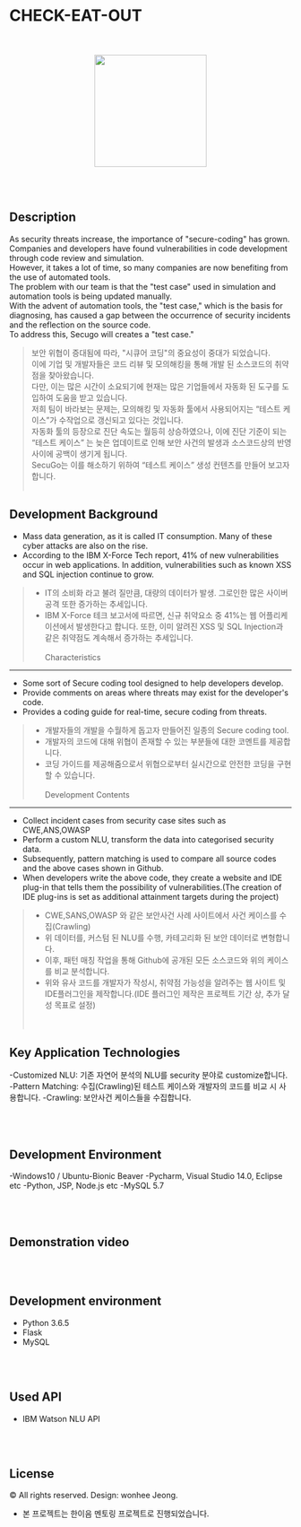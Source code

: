# CHECK-EAT-OUT 




<p align="center">
<br><br>
<img width =200 src = "https://user-images.githubusercontent.com/28107452/49039284-b37d7480-f202-11e8-81b6-f041ebd3351a.png">
</p>
<br><br>


Description
---------------

As security threats increase, the importance of "secure-coding" has grown. <br>
Companies and developers have found vulnerabilities in code development through code review and simulation. <br>
However, it takes a lot of time, so many companies are now benefiting from the use of automated tools. <br>
The problem with our team is that the "test case" used in simulation and automation tools is being updated manually.<br>
With the advent of automation tools, the "test case," which is the basis for diagnosing, has caused a gap between the occurrence of security incidents and the reflection on the source code. <br>
To address this, Secugo will creates a "test case."
<br>
>보안 위협이 증대됨에 따라, "시큐어 코딩"의 중요성이 중대가 되었습니다. <br>
이에 기업 및 개발자들은 코드 리뷰 및 모의해킹을 통해 개발 된 소스코드의 취약점을 찾아왔습니다.<br>
다만, 이는 많은 시간이 소요되기에 현재는 많은 기업들에서 자동화 된 도구를 도입하여 도움을 받고 있습니다. <br>
 저희 팀이 바라보는 문제는, 모의해킹 및 자동화 툴에서 사용되어지는 “테스트 케이스”가 수작업으로 갱신되고 있다는 것입니다. <br>
 자동화 툴의 등장으로 진단 속도는 월등히 상승하였으나, 이에 진단 기준이 되는 “테스트 케이스” 는 늦은 업데이트로 인해 보안 사건의 발생과 소스코드상의 반영 사이에 공백이 생기게 됩니다. <br>
 SecuGo는 이를 해소하기 위하여 “테스트 케이스” 생성 컨텐츠를 만들어 보고자 합니다.
<br><br>

Development Background
-----------------------
- Mass data generation, as it is called IT consumption. Many of these cyber attacks are also on the rise.
- According to the IBM X-Force Tech report, 41% of new vulnerabilities occur in web applications. In addition, vulnerabilities such as known XSS and SQL injection continue to grow.
>-  IT의 소비화 라고 불려 질만큼, 대량의 데이터가 발생. 그로인한 많은 사이버 공격 또한 증가하는 추세입니다.
>-  IBM X-Force 테크 보고서에 따르면, 신규 취약요소 중 41%는 웹 어플리케이션에서 발생한다고 합니다. 또한, 이미 알려진 XSS 및 SQL Injection과 같은 취약점도 계속해서 증가하는 추세입니다.
<br><br>
Characteristics
---------------
- Some sort of Secure coding tool designed to help developers develop.
- Provide comments on areas where threats may exist for the developer's code.
- Provides a coding guide for real-time, secure coding from threats.
>- 개발자들의 개발을 수월하게 돕고자 만들어진 일종의 Secure coding tool.
>- 개발자의 코드에 대해 위협이 존재할 수 있는 부분들에 대한 코멘트를 제공합니다.
>- 코딩 가이드를 제공해줌으로서 위협으로부터 실시간으로 안전한 코딩을 구현할 수 있습니다.
<br><br>
Development Contents
----------------------

- Collect incident cases from security case sites such as CWE,ANS,OWASP
- Perform a custom NLU, transform the data into categorised security data.
- Subsequently, pattern matching is used to compare all source codes and the above cases shown in Github.
- When developers write the above code, they create a website and IDE plug-in that tells them the possibility of vulnerabilities.(The creation of IDE plug-ins is set as additional attainment targets during the project)

>-  CWE,SANS,OWASP 와 같은 보안사건 사례 사이트에서 사건 케이스를 수집(Crawling)<br>
>-  위 데이터를, 커스텀 된 NLU를 수행, 카테고리화 된 보안 데이터로 변형합니다.<br>
>-  이후, 패턴 매칭 작업을 통해 Github에 공개된 모든 소스코드와 위의 케이스를 비교 분석합니다.<br>
>-  위와 유사 코드를 개발자가 작성시, 취약점 가능성을 알려주는 웹 사이트 및 IDE플러그인을 제작합니다.(IDE 플러그인 제작은 프로젝트 기간 상, 추가 달성 목표로 설정)<br>
<br><br>

Key Application Technologies
-----------------------------

-Customized NLU: 기존 자연어 분석의 NLU를 security 분야로 customize합니다.
-Pattern Matching: 수집(Crawling)된 테스트 케이스와 개발자의 코드를 비교 시 사용합니다.
-Crawling: 보안사건 케이스들을 수집합니다.

<br><br>
Development Environment
------------------------
-Windows10 / Ubuntu-Bionic Beaver
-Pycharm, Visual Studio 14.0, Eclipse etc
-Python, JSP, Node.js etc
-MySQL 5.7

<br><br>
Demonstration video
--------------




<br><br>

Development environment
------------------------
+ Python 3.6.5
+ Flask
+ MySQL

<br><br>

Used API
----------------
+ IBM Watson NLU API

<br><br>

License
--------------
© All rights reserved. Design: wonhee Jeong.
* 본 프로젝트는 한이음 멘토링 프로젝트로 진행되었습니다.
